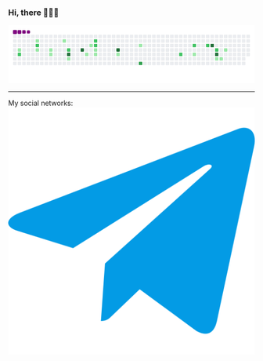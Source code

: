### Hi, there 👋👋👋

![snake gif](https://github.com/Tredz01/Tredz01/blob/output/github-contribution-grid-snake.gif)

_____________________________________________________________________________________________

My social networks:
![Telegram](https://github.com/Tredz01/Tredz01/blob/main/free-icon-telegram-2111644.png)
